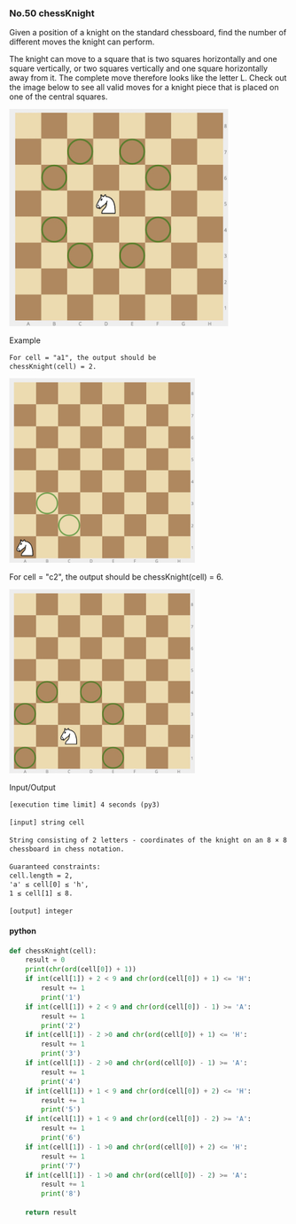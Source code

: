 ### No.50 chessKnight
Given a position of a knight on the standard chessboard, find the number of different moves the knight can perform.

The knight can move to a square that is two squares horizontally and one square vertically, or two squares vertically and one square horizontally away from it. The complete move therefore looks like the letter L. Check out the image below to see all valid moves for a knight piece that is placed on one of the central squares.  

![title](P50-1.png)  

Example

    For cell = "a1", the output should be
    chessKnight(cell) = 2.  

![title](P50-2.png)  

For cell = "c2", the output should be
chessKnight(cell) = 6.  

![title](P50-3.png)   

Input/Output

    [execution time limit] 4 seconds (py3)

    [input] string cell

    String consisting of 2 letters - coordinates of the knight on an 8 × 8 chessboard in chess notation.

    Guaranteed constraints:
    cell.length = 2,
    'a' ≤ cell[0] ≤ 'h',
    1 ≤ cell[1] ≤ 8.

    [output] integer
#### python
```python
def chessKnight(cell):
    result = 0
    print(chr(ord(cell[0]) + 1))
    if int(cell[1]) + 2 < 9 and chr(ord(cell[0]) + 1) <= 'H':
        result += 1
        print('1')
    if int(cell[1]) + 2 < 9 and chr(ord(cell[0]) - 1) >= 'A':
        result += 1
        print('2')
    if int(cell[1]) - 2 >0 and chr(ord(cell[0]) + 1) <= 'H':
        result += 1
        print('3')
    if int(cell[1]) - 2 >0 and chr(ord(cell[0]) - 1) >= 'A':
        result += 1
        print('4')
    if int(cell[1]) + 1 < 9 and chr(ord(cell[0]) + 2) <= 'H':
        result += 1
        print('5')
    if int(cell[1]) + 1 < 9 and chr(ord(cell[0]) - 2) >= 'A':
        result += 1
        print('6')
    if int(cell[1]) - 1 >0 and chr(ord(cell[0]) + 2) <= 'H':
        result += 1
        print('7')
    if int(cell[1]) - 1 >0 and chr(ord(cell[0]) - 2) >= 'A':
        result += 1
        print('8')
        
    return result
```
